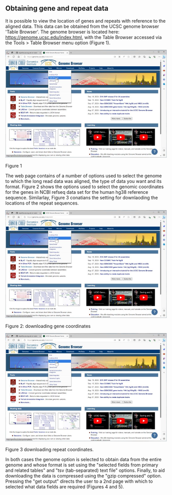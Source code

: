 ## Obtaining gene and repeat data
It is possible to view the location of genes and repeats with reference to the aligned data. This data can be obtained from the UCSC genome browser 'Table Browser'. The genome browser is located here: https://genome.ucsc.edu/index.html, with the Table Browser accessed via the Tools > Table Browser menu option (Figure 1). 

![Figure 1](fig1_genomeBrowser.jpg)

Figure 1

The web page contains of a number of options used to select the genome to which the long read data was aligned, the type of data you want and its format. Figure 2 shows the options used to select the genomic coordinates for the genes in NCBI refseq data set for the human hg38 reference sequence. Similarlay, Figure 3 conatians the setting for downlaoding the locations of the repeat sequences.

![Figure 2](fig1_genomeBrowser.jpg)

Figure 2: downloading gene coordinates

![Figure 3](fig1_genomeBrowser.jpg)

Figure 3 downloading repeat coordinates.

In both cases the genome option is selected to obtain data from the entire genome and whose format is set using the "selected fields from primary and related tables" and "tsv (tab-separated) text file" options. Finally, to aid downloading the data is compressed using the "gzip compressed" option. Pressing the "get output" directs the user to a 2nd page with which to selected what data fields are required (Figures 4 and 5). 